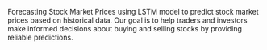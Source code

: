 


Forecasting Stock Market Prices using LSTM model to predict stock market prices based on historical data. Our goal is to help traders and investors make informed decisions about buying and selling stocks by providing reliable predictions.

#
